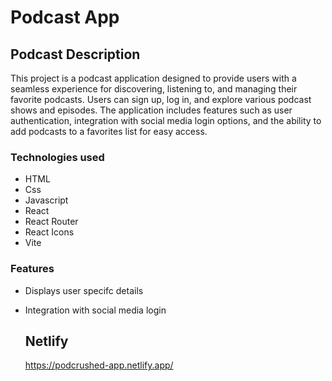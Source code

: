 # Podcast App

## Podcast Description
This project is a podcast application designed to provide users with a seamless experience for discovering, listening to, and managing their favorite podcasts. Users can sign up, log in, and explore various podcast shows and episodes. The application includes features such as user authentication, integration with social media login options, and the ability to add podcasts to a favorites list for easy access.

### Technologies used
- HTML
- Css
- Javascript
- React
- React Router
- React Icons
- Vite

### Features
- Displays user specifc details
- Integration with social media login

  ## Netlify
  https://podcrushed-app.netlify.app/


